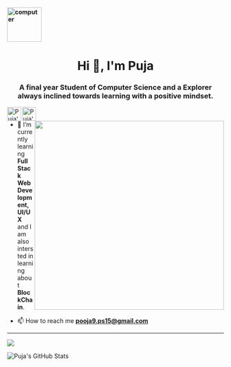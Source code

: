
<h4><img src="https://thumbs.gfycat.com/AcrobaticMatureGazelle.webp" alt="computer" width="80"> </h4>
<h1 align="center">Hi 👋, I'm Puja</h1>
<h3 align="center">A final year Student of Computer Science and a Explorer always inclined towards learning with a positive mindset.
</h3>

<a href="https://www.linkedin.com/in/kumari-puja99/">
  <img align="left" alt="Puja's's LinkedIn" width="32px" src="https://cdn.jsdelivr.net/npm/simple-icons@v3/icons/linkedin.svg" />
</a>

<a href="https://twitter.com/PoojaSi80840634">
  <img align="left" alt="Puja's Twitter" width="32px" src="https://cdn.jsdelivr.net/npm/simple-icons@3.2.0/icons/twitter.svg" />
</a>

<img src="https://miro.medium.com/max/1600/0*K2WLMTExLyida7OR.gif" width="440" align='right'>

<br/>

- 🌱 I’m currently learning **Full Stack Web Development,** **UI/UX** and I am also intersted in learning about **BlockChain**. 

- 📫 How to reach me **pooja9.ps15@gmail.com**

------
<IMG SRC="https://github-readme-stats.vercel.app/api/top-langs/?username=Puja-Kumari-909&theme=blue-green&&layout=compact">
 
 <br/> 
  
![Puja's GitHub Stats](https://github-readme-stats.vercel.app/api?username=Puja-Kumari-909&hide=[%22issues%22,%22contribs%22]&show_icons=true&title_color=fff&icon_color=79ff97&text_color=9f9f9f&bg_color=151515)
  

